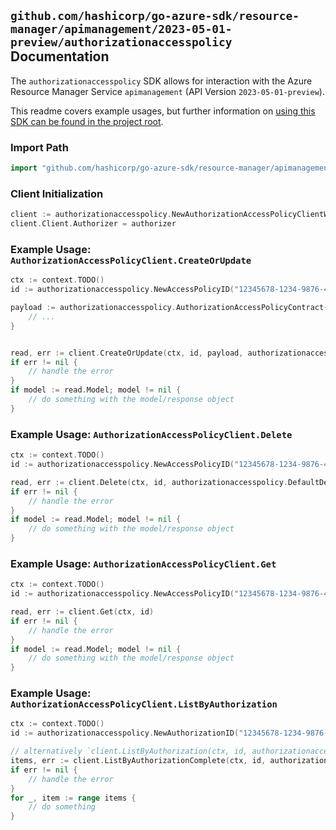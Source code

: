 
## `github.com/hashicorp/go-azure-sdk/resource-manager/apimanagement/2023-05-01-preview/authorizationaccesspolicy` Documentation

The `authorizationaccesspolicy` SDK allows for interaction with the Azure Resource Manager Service `apimanagement` (API Version `2023-05-01-preview`).

This readme covers example usages, but further information on [using this SDK can be found in the project root](https://github.com/hashicorp/go-azure-sdk/tree/main/docs).

### Import Path

```go
import "github.com/hashicorp/go-azure-sdk/resource-manager/apimanagement/2023-05-01-preview/authorizationaccesspolicy"
```


### Client Initialization

```go
client := authorizationaccesspolicy.NewAuthorizationAccessPolicyClientWithBaseURI("https://management.azure.com")
client.Client.Authorizer = authorizer
```


### Example Usage: `AuthorizationAccessPolicyClient.CreateOrUpdate`

```go
ctx := context.TODO()
id := authorizationaccesspolicy.NewAccessPolicyID("12345678-1234-9876-4563-123456789012", "example-resource-group", "serviceValue", "authorizationProviderIdValue", "authorizationIdValue", "authorizationAccessPolicyIdValue")

payload := authorizationaccesspolicy.AuthorizationAccessPolicyContract{
	// ...
}


read, err := client.CreateOrUpdate(ctx, id, payload, authorizationaccesspolicy.DefaultCreateOrUpdateOperationOptions())
if err != nil {
	// handle the error
}
if model := read.Model; model != nil {
	// do something with the model/response object
}
```


### Example Usage: `AuthorizationAccessPolicyClient.Delete`

```go
ctx := context.TODO()
id := authorizationaccesspolicy.NewAccessPolicyID("12345678-1234-9876-4563-123456789012", "example-resource-group", "serviceValue", "authorizationProviderIdValue", "authorizationIdValue", "authorizationAccessPolicyIdValue")

read, err := client.Delete(ctx, id, authorizationaccesspolicy.DefaultDeleteOperationOptions())
if err != nil {
	// handle the error
}
if model := read.Model; model != nil {
	// do something with the model/response object
}
```


### Example Usage: `AuthorizationAccessPolicyClient.Get`

```go
ctx := context.TODO()
id := authorizationaccesspolicy.NewAccessPolicyID("12345678-1234-9876-4563-123456789012", "example-resource-group", "serviceValue", "authorizationProviderIdValue", "authorizationIdValue", "authorizationAccessPolicyIdValue")

read, err := client.Get(ctx, id)
if err != nil {
	// handle the error
}
if model := read.Model; model != nil {
	// do something with the model/response object
}
```


### Example Usage: `AuthorizationAccessPolicyClient.ListByAuthorization`

```go
ctx := context.TODO()
id := authorizationaccesspolicy.NewAuthorizationID("12345678-1234-9876-4563-123456789012", "example-resource-group", "serviceValue", "authorizationProviderIdValue", "authorizationIdValue")

// alternatively `client.ListByAuthorization(ctx, id, authorizationaccesspolicy.DefaultListByAuthorizationOperationOptions())` can be used to do batched pagination
items, err := client.ListByAuthorizationComplete(ctx, id, authorizationaccesspolicy.DefaultListByAuthorizationOperationOptions())
if err != nil {
	// handle the error
}
for _, item := range items {
	// do something
}
```
